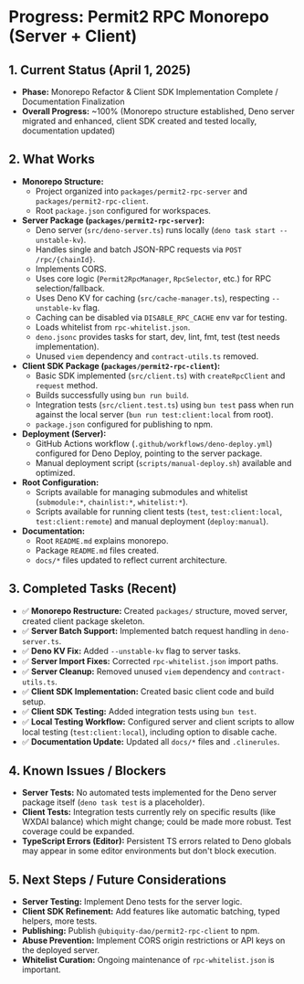 # Progress: Permit2 RPC Monorepo (Server + Client)

## 1. Current Status (April 1, 2025)

- **Phase:** Monorepo Refactor & Client SDK Implementation Complete /
  Documentation Finalization
- **Overall Progress:** ~100% (Monorepo structure established, Deno server
  migrated and enhanced, client SDK created and tested locally, documentation
  updated)

## 2. What Works

- **Monorepo Structure:**
  - Project organized into `packages/permit2-rpc-server` and
    `packages/permit2-rpc-client`.
  - Root `package.json` configured for workspaces.
- **Server Package (`packages/permit2-rpc-server`):**
  - Deno server (`src/deno-server.ts`) runs locally
    (`deno task start --unstable-kv`).
  - Handles single and batch JSON-RPC requests via `POST /rpc/{chainId}`.
  - Implements CORS.
  - Uses core logic (`Permit2RpcManager`, `RpcSelector`, etc.) for RPC
    selection/fallback.
  - Uses Deno KV for caching (`src/cache-manager.ts`), respecting
    `--unstable-kv` flag.
  - Caching can be disabled via `DISABLE_RPC_CACHE` env var for testing.
  - Loads whitelist from `rpc-whitelist.json`.
  - `deno.jsonc` provides tasks for start, dev, lint, fmt, test (test needs
    implementation).
  - Unused `viem` dependency and `contract-utils.ts` removed.
- **Client SDK Package (`packages/permit2-rpc-client`):**
  - Basic SDK implemented (`src/client.ts`) with `createRpcClient` and `request`
    method.
  - Builds successfully using `bun run build`.
  - Integration tests (`src/client.test.ts`) using `bun test` pass when run
    against the local server (`bun run test:client:local` from root).
  - `package.json` configured for publishing to npm.
- **Deployment (Server):**
  - GitHub Actions workflow (`.github/workflows/deno-deploy.yml`) configured for
    Deno Deploy, pointing to the server package.
  - Manual deployment script (`scripts/manual-deploy.sh`) available and
    optimized.
- **Root Configuration:**
  - Scripts available for managing submodules and whitelist (`submodule:*`,
    `chainlist:*`, `whitelist:*`).
  - Scripts available for running client tests (`test`, `test:client:local`,
    `test:client:remote`) and manual deployment (`deploy:manual`).
- **Documentation:**
  - Root `README.md` explains monorepo.
  - Package `README.md` files created.
  - `docs/*` files updated to reflect current architecture.

## 3. Completed Tasks (Recent)

- ✅ **Monorepo Restructure:** Created `packages/` structure, moved server,
  created client package skeleton.
- ✅ **Server Batch Support:** Implemented batch request handling in
  `deno-server.ts`.
- ✅ **Deno KV Fix:** Added `--unstable-kv` flag to server tasks.
- ✅ **Server Import Fixes:** Corrected `rpc-whitelist.json` import paths.
- ✅ **Server Cleanup:** Removed unused `viem` dependency and
  `contract-utils.ts`.
- ✅ **Client SDK Implementation:** Created basic client code and build setup.
- ✅ **Client SDK Testing:** Added integration tests using `bun test`.
- ✅ **Local Testing Workflow:** Configured server and client scripts to allow
  local testing (`test:client:local`), including option to disable cache.
- ✅ **Documentation Update:** Updated all `docs/*` files and `.clinerules`.

## 4. Known Issues / Blockers

- **Server Tests:** No automated tests implemented for the Deno server package
  itself (`deno task test` is a placeholder).
- **Client Tests:** Integration tests currently rely on specific results (like
  WXDAI balance) which might change; could be made more robust. Test coverage
  could be expanded.
- **TypeScript Errors (Editor):** Persistent TS errors related to Deno globals
  may appear in some editor environments but don't block execution.

## 5. Next Steps / Future Considerations

- **Server Testing:** Implement Deno tests for the server logic.
- **Client SDK Refinement:** Add features like automatic batching, typed
  helpers, more tests.
- **Publishing:** Publish `@ubiquity-dao/permit2-rpc-client` to npm.
- **Abuse Prevention:** Implement CORS origin restrictions or API keys on the
  deployed server.
- **Whitelist Curation:** Ongoing maintenance of `rpc-whitelist.json` is
  important.

